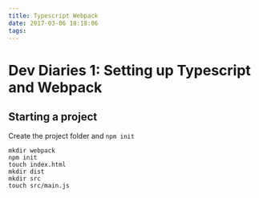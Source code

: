 ```yaml
---
title: Typescript Webpack
date: 2017-03-06 18:18:06
tags:
---
```

# Dev Diaries 1: Setting up Typescript and Webpack

## Starting a project
Create the project folder and `npm init`
```
mkdir webpack
npm init
touch index.html
mkdir dist
mkdir src
touch src/main.js
```














































































































